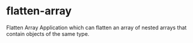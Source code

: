 # flatten-array
Flatten Array Application which can flatten an array of nested arrays that contain objects of the same type.
